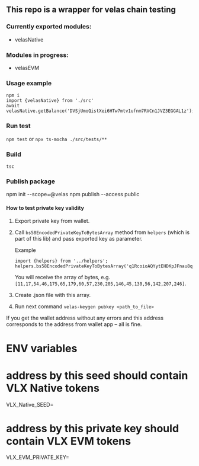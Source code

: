 ## This repo is a wrapper for velas chain testing

### Currently exported modules:
- velasNative

### Modules in progress:
- velasEVM

### Usage example

```
npm i
import {velasNative} from './src'
await velasNative.getBalance('DVSjUmoQistXei6HTw7mtv1ufnm7RVCn1JVZ3EGGAL1z');
```

### Run test
`npm test`
or
`npx ts-mocha ./src/tests/**`

### Build
`tsc`

### Publish package
npm init --scope=@velas
npm publish --access public


#### How to test private key validity
1. Export private key from wallet.
2. Call `bs58EncodedPrivateKeyToBytesArray` method from `helpers` (which is part of this lib) and pass exported key as parameter.

    Example
    ```
    import {helpers} from '../helpers';
    helpers.bs58EncodedPrivateKeyToBytesArray('q1RcoioAQYytEHDKpJFnau8qx5yfeKMskKyq3J5Xx9mku2eBDKLYCF');
    ```
    You will receive the array of bytes, e.g. `[11,17,54,46,175,65,179,60,57,230,205,146,45,130,56,142,207,246]`.

3. Create .json file with this array.
4. Run next command
`velas-keygen pubkey <path_to_file>`

If you get the wallet address without any errors and this address corresponds to the address from wallet app – all is fine.


# ENV variables
# address by this seed should contain VLX Native tokens
VLX_Native_SEED=
# address by this private key should contain VLX EVM tokens
VLX_EVM_PRIVATE_KEY=
